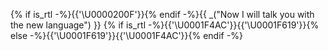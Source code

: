 {% if is_rtl -%}{{'\U0000200F'}}{% endif -%}{{ _("Now I will talk you with the new language") }} {% if is_rtl -%}{{'\U0001F4AC'}}{{'\U0001F619'}}{% else -%}{{'\U0001F619'}}{{'\U0001F4AC'}}{% endif -%}
